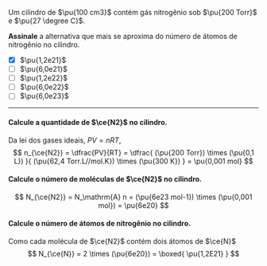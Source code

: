 Um cilindro de $\pu{100 cm3}$ contém gás nitrogênio sob $\pu{200 Torr}$ e $\pu{27 \degree C}$.

**Assinale** a alternativa que mais se aproxima do número de átomos de nitrogênio no cilindro.

- [x] $\pu{1,2e21}$
- [ ] $\pu{6,0e21}$
- [ ] $\pu{1,2e22}$
- [ ] $\pu{6,0e22}$
- [ ] $\pu{6,0e23}$

---

#### Calcule a quantidade de $\ce{N2}$ no cilindro.

Da lei dos gases ideais, $PV = nRT$,
$$
    n_{\ce{N2}} = \dfrac{PV}{RT} 
        = \dfrac{ (\pu{200 Torr}) \times (\pu{0,1 L}) }{ (\pu{62,4 Torr.L//mol.K}) \times (\pu{300 K}) }
        = \pu{0,001 mol}
$$

#### Calcule o número de moléculas de $\ce{N2}$ no cilindro.

$$
    N_{\ce{N2}} = N_\mathrm{A} n 
        = (\pu{6e23 mol-1}) \times (\pu{0,001 mol})
        = \pu{6e20}
$$

#### Calcule o número de átomos de nitrogênio no cilindro.

Como cada molécula de $\ce{N2}$ contém dois átomos de $\ce{N}$
$$
   N_{\ce{N}} 
      = 2 \times (\pu{6e20})
      = \boxed{ \pu{1,2E21} }
$$

